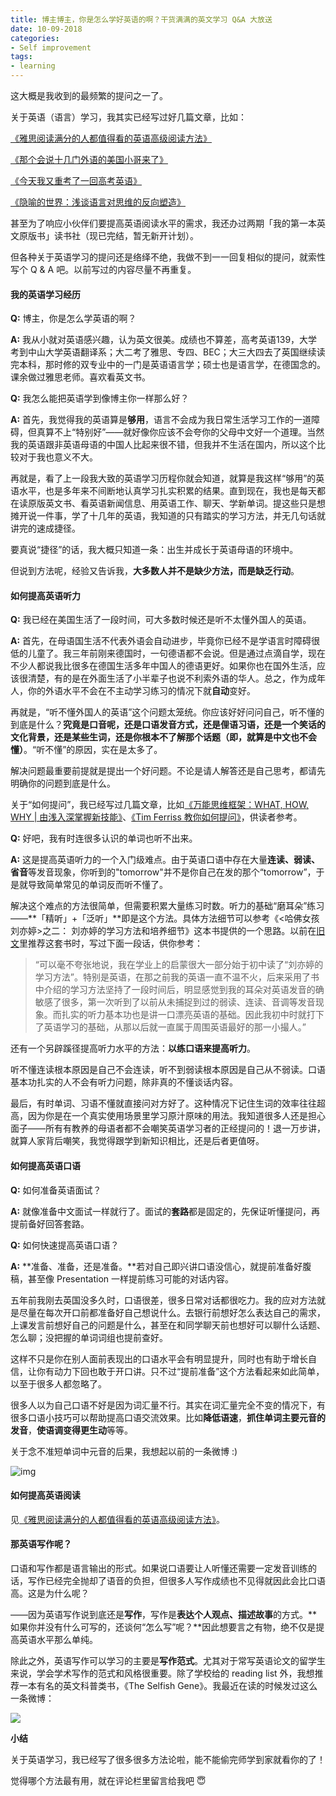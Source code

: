 ```yaml
---
title: 博主博主，你是怎么学好英语的啊？干货满满的英文学习 Q&A 大放送
date: 10-09-2018
categories: 
- Self improvement
tags:
- learning
---
```


这大概是我收到的最频繁的提问之一了。

关于英语（语言）学习，我其实已经写过好几篇文章，比如：

  [《雅思阅读满分的人都值得看的英语高级阅读方法》](http://mp.weixin.qq.com/s?__biz=MzI1OTQ1MTYyMw==&mid=2247483899&idx=1&sn=054ee9a10aef0a07c3b3c7d376cb5115&chksm=ea79fe73dd0e77659b6c1d762d3d36648353f2e96786743c5b165dbc2adc86bb6d1f90543ee9&scene=21#wechat_redirect)

  [《那个会说十几门外语的美国小哥来了》](http://mp.weixin.qq.com/s?__biz=MzI1OTQ1MTYyMw==&mid=2247483933&idx=1&sn=29574b084dd9cf421cf0613b29c9a026&chksm=ea79fd95dd0e7483504a422213901978f9cc4c5acc19ba3df95ddf67f762daf3c10469c580f1&scene=21#wechat_redirect)

  [《今天我又重考了一回高考英语》](http://mp.weixin.qq.com/s?__biz=MzI1OTQ1MTYyMw==&mid=2247483998&idx=1&sn=06a8723d30ad2fe758cf9a56a21d1daa&chksm=ea79fdd6dd0e74c05301fe652c4e86b82104b872928f53cbaab99c4289282d44760284f4fe0a&scene=21#wechat_redirect)

  [《隐喻的世界：浅谈语言对思维的反向塑造》](http://mp.weixin.qq.com/s?__biz=MzI1OTQ1MTYyMw==&mid=2247483869&idx=1&sn=df44943139a6810979914f84ad8c8a0b&chksm=ea79fe55dd0e7743debfe49891db97efbc89b299d9a957564b177e812794b20336fcc21a87b8&scene=21#wechat_redirect)

甚至为了响应小伙伴们要提高英语阅读水平的需求，我还办过两期「我的第一本英文原版书」读书社（现已完结，暂无新开计划）。

但各种关于英语学习的提问还是络绎不绝，我做不到一一回复相似的提问，就索性写个 Q & A 吧。以前写过的内容尽量不再重复。



#### 我的英语学习经历

**Q:** 博主，你是怎么学英语的啊？

**A:** 我从小就对英语感兴趣，认为英文很美。成绩也不算差，高考英语139，大学考到中山大学英语翻译系；大二考了雅思、专四、BEC；大三大四去了英国继续读完本科，那时修的双专业中的一门是英语语言学；硕士也是语言学，在德国念的。课余做过雅思老师。喜欢看英文书。



**Q:** 我怎么能把英语学到像博主你一样那么好？

**A:** 首先，我觉得我的英语算是**够用**，语言不会成为我日常生活学习工作的一道障碍，但真算不上“特别好”——就好像你应该不会夸你的父母中文好一个道理。当然我的英语跟非英语母语的中国人比起来很不错，但我并不生活在国内，所以这个比较对于我也意义不大。

再就是，看了上一段我大致的英语学习历程你就会知道，就算是我这样“够用”的英语水平，也是多年来不间断地认真学习扎实积累的结果。直到现在，我也是每天都在读原版英文书、看英语新闻信息、用英语工作、聊天、学新单词。提这些只是想摊开说一件事，学了十几年的英语，我知道的只有踏实的学习方法，并无几句话就讲完的速成捷径。

要真说“捷径”的话，我大概只知道一条：出生并成长于英语母语的环境中。



但说到方法呢，经验又告诉我，**大多数人并不是缺少方法，而是缺乏行动**。



#### 如何提高英语听力

**Q:** 我已经在美国生活了一段时间，可大多数时候还是听不太懂外国人的英语。

**A:** 首先，在母语国生活不代表外语会自动进步，毕竟你已经不是学语言时障碍很低的儿童了。我三年前刚来德国时，一句德语都不会说。但是通过点滴自学，现在不少人都说我比很多在德国生活多年中国人的德语更好。如果你也在国外生活，应该很清楚，有的是在外面生活了小半辈子也说不利索外语的华人。总之，作为成年人，你的外语水平不会在不主动学习练习的情况下就**自动**变好。

再就是，“听不懂外国人的英语”这个问题太笼统。你应该好好问问自己，听不懂的到底是什么？**究竟是口音呢，还是口语发音方式，还是俚语习语，还是一个笑话的文化背景，还是某些生词，还是你根本不了解那个话题（即，就算是中文也不会懂）**。“听不懂”的原因，实在是太多了。

解决问题最重要前提就是提出一个好问题。不论是请人解答还是自己思考，都请先明确你的问题到底是什么。

关于“如何提问”，我已经写过几篇文章，比如[《万能思维框架：WHAT, HOW, WHY | 由浅入深掌握新技能》](http://mp.weixin.qq.com/s?__biz=MzI1OTQ1MTYyMw==&mid=2247484072&idx=1&sn=4ac7aa5d1e2b71704f150f765b0148d2&chksm=ea79fd20dd0e743621c999d9317c62a9cc197cbb0a8dd8288192c43656132019a6b64524e146&scene=21#wechat_redirect)、[《Tim Ferriss 教你如何提问》](http://mp.weixin.qq.com/s?__biz=MzI1OTQ1MTYyMw==&mid=2247484211&idx=1&sn=6783491cefb70abb354fc165e99e5f8d&chksm=ea79fcbbdd0e75adf9f7843c1c17ed7d153e4a9afedd480b5d308149e3469bbd58c8258d17c8&scene=21#wechat_redirect)，供读者参考。



**Q:** 好吧，我有时连很多认识的单词也听不出来。

**A:** 这是提高英语听力的一个入门级难点。由于英语口语中存在大量**连读、弱读、省音**等发音现象，你听到的"tomorrow"并不是你自己在发的那个“tomorrow”，于是就导致简单常见的单词反而听不懂了。

解决这个难点的方法很简单，但需要积累大量练习时数。听力的基础“磨耳朵”练习——**「精听」+「泛听」**即是这个方法。具体方法细节可以参考《<哈佛女孩刘亦婷>之二： 刘亦婷的学习方法和培养细节》这本书提供的一个思路。以前在[旧文](http://mp.weixin.qq.com/s?__biz=MzI1OTQ1MTYyMw==&mid=2247483859&idx=1&sn=361bde3437df3e8f33a5a29b67ecb871&chksm=ea79fe5bdd0e774d36e70f8257aa25862c4ae87138c7996617db70dad7aeaa8bfd42f0408282&scene=21#wechat_redirect)里推荐这套书时，写过下面一段话，供你参考：

> “可以毫不夸张地说，我在学业上的启蒙很大一部分始于初中读了“刘亦婷的学习方法”。特别是英语，在那之前我的英语一直不温不火，后来采用了书中介绍的学习方法坚持了一段时间后，明显感觉到我的耳朵对英语发音的确敏感了很多，第一次听到了以前从未捕捉到过的弱读、连读、音调等发音现象。而扎实的听力基本功也是讲一口漂亮英语的基础。因此我初中时就打下了英语学习的基础，从那以后就一直属于周围英语最好的那一小撮人。”



还有一个另辟蹊径提高听力水平的方法：**以练口语来提高听力**。

听不懂连读根本原因是自己不会连读，听不到弱读根本原因是自己从不弱读。口语基本功扎实的人不会有听力问题，除非真的不懂谈话内容。



最后，有时单词、习语不懂就直接问对方好了。这种情况下记住生词的效率往往超高，因为你是在一个真实使用场景里学习原汁原味的用法。我知道很多人还是担心面子——所有有教养的母语者都不会嘲笑英语学习者的正经提问的！退一万步讲，就算人家背后嘲笑，我觉得跟学到新知识相比，还是后者更值呀。



#### 如何提高英语口语

**Q:** 如何准备英语面试？

**A:** 就像准备中文面试一样就行了。面试的**套路**都是固定的，先保证听懂提问，再提前备好回答套路。



**Q:** 如何快速提高英语口语？

**A:** **准备、准备，还是准备。**若对自己即兴讲口语没信心，就提前准备好腹稿，甚至像 Presentation 一样提前练习可能的对话内容。

五年前我刚去英国没多久时，口语很差，很多日常对话都很吃力。我的应对方法就是尽量在每次开口前都准备好自己想说什么。去银行前想好怎么表达自己的需求，上课发言前想好自己的问题是什么，甚至在和同学聊天前也想好可以聊什么话题、怎么聊；没把握的单词词组也提前查好。

这样不只是你在别人面前表现出的口语水平会有明显提升，同时也有助于增长自信，让你有动力下回也敢于开口讲。只不过“提前准备”这个方法看起来如此简单，以至于很多人都忽略了。



很多人以为自己口语不好是因为词汇量不行。其实在词汇量完全不变的情况下，有很多口语小技巧可以帮助提高口语交流效果。比如**降低语速**，**抓住单词主要元音的发音**，**使语调变得更生动**等等。

关于念不准短单词中元音的后果，我想起以前的一条微博 :)

![img](https://mmbiz.qpic.cn/mmbiz_jpg/ETsNbcnZdRxoibUHWG7Adib2uMsviaAj5ASH5ibiaw7kY6SZ0RTZQ45x1tLQBjCINHMVMicY9MYWNxfESaCUl65ZgzWQ/640?wx_fmt=jpeg&tp=webp&wxfrom=5&wx_lazy=1&wx_co=1)



#### 如何提高英语阅读

见[《雅思阅读满分的人都值得看的英语高级阅读方法》](http://mp.weixin.qq.com/s?__biz=MzI1OTQ1MTYyMw==&mid=2247483899&idx=1&sn=054ee9a10aef0a07c3b3c7d376cb5115&chksm=ea79fe73dd0e77659b6c1d762d3d36648353f2e96786743c5b165dbc2adc86bb6d1f90543ee9&scene=21#wechat_redirect)。



#### 那英语写作呢？

口语和写作都是语言输出的形式。如果说口语要让人听懂还需要一定发音训练的话，写作已经完全抛却了语音的负担，但很多人写作成绩也不见得就因此会比口语高。这是为什么呢？

——因为英语写作说到底还是**写作**，写作是**表达个人观点、描述故事**的方式。**如果你并没有什么可写的，还谈何“怎么写”呢？**因此想要言之有物，绝不仅是提高英语水平那么单纯。



除此之外，英语写作可以学习的主要是**写作范式**。尤其对于常写英语论文的留学生来说，学会学术写作的范式和风格很重要。除了学校给的 reading list 外，我想推荐一本有名的英文科普类书，《The Selfish Gene》。我最近在读的时候发过这么一条微博：

![](https://mmbiz.qpic.cn/mmbiz_jpg/ETsNbcnZdRxoibUHWG7Adib2uMsviaAj5ASZmFAN8EcPRVrgmGErOAlSuUdddwqjP66Xz0v69l6dic4Le5ALofmQQg/640?wx_fmt=jpeg&tp=webp&wxfrom=5&wx_lazy=1&wx_co=1)





**小结**

关于英语学习，我已经写了很多很多方法论啦，能不能偷完师学到家就看你的了！

觉得哪个方法最有用，就在评论栏里留言给我吧 😇